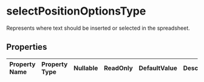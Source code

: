 # **selectPositionOptionsType**

Represents where text should be inserted or selected in the spreadsheet.             

## **Properties**

| Property Name | Property Type | Nullable |  ReadOnly | DefaultValue | Description | 
| :- | :- | :- |:- |  :- | :- |


